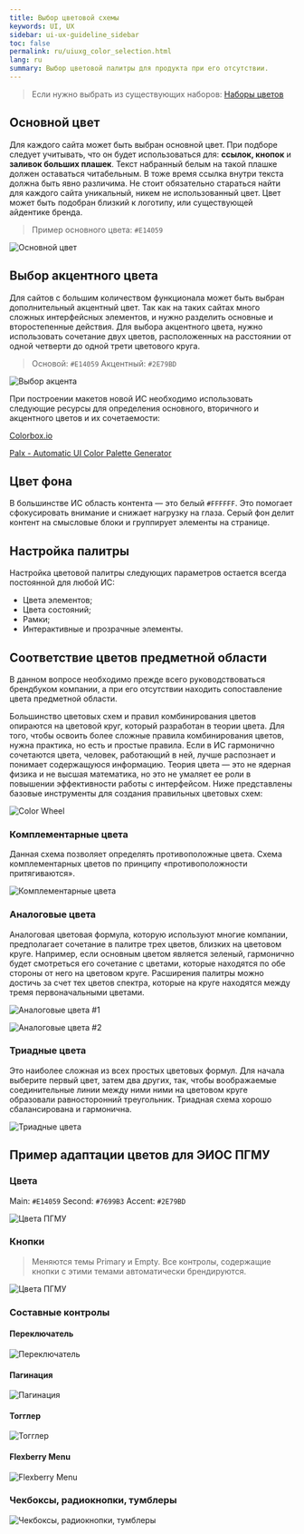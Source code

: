 ```yaml
---
title: Выбор цветовой схемы
keywords: UI, UX
sidebar: ui-ux-guideline_sidebar
toc: false
permalink: ru/uiuxg_color_selection.html
lang: ru
summary: Выбор цветовой палитры для продукта при его отсутствии.
---
```


> Если нужно выбрать из существующих наборов: [Наборы цветов](uiuxg_color_palettes.ru.md)

## Основной цвет

Для каждого сайта может быть выбран основной цвет. При подборе следует учитывать, что он будет использоваться для: **ссылок, кнопок** и **заливок больших плашек**. Текст набранный белым на такой плашке должен оставаться читабельным. В тоже время ссылка внутри текста должна быть явно различима. Не стоит обязательно стараться найти для каждого сайта уникальный, никем не использованный цвет. Цвет может быть подобран близкий к логотипу, или существующей айдентике бренда.

> Пример основного цвета: `#E14059`

![Основной цвет](/images/pages/guides/ui-ux-guideline/uiuxg_color_selection/1.png)

## Выбор акцентного цвета

Для сайтов с большим количеством функционала может быть выбран дополнительный акцентный цвет. Так как на таких сайтах много сложных интерфейсных элементов, и нужно разделить основные и второстепенные действия. Для выбора акцентного цвета, нужно использовать сочетание двух цветов, расположенных на расстоянии от одной четверти до одной трети цветового круга.

> Основой: `#E14059` Акцентный: `#2E79BD`

![Выбор акцента](/images/pages/guides/ui-ux-guideline/uiuxg_color_selection/2.png)

При построении макетов новой ИС необходимо использовать следующие ресурсы для определения основного, вторичного и акцентного цветов и их сочетаемости:

[Colorbox.io](http://www.colorbox.io/)

[Palx - Automatic UI Color Palette Generator](https://palx.jxnblk.com/)

## Цвет фона

В большинстве ИС область контента — это белый `#FFFFFF`. Это помогает сфокусировать внимание и снижает нагрузку на глаза. Серый фон делит контент на смысловые блоки и группирует элементы на странице.

## Настройка палитры

Настройка цветовой палитры следующих параметров остается всегда постоянной для любой ИС:

* Цвета элементов;
* Цвета состояний;
* Рамки;
* Интерактивные и прозрачные элементы.

## Соответствие цветов предметной области

В данном вопросе необходимо прежде всего руководствоваться брендбуком компании, а при его отсутствии находить сопоставление цвета предметной области.

Большинство цветовых схем и правил комбинирования цветов опираются на цветовой круг, который разработан в теории цвета. Для того, чтобы освоить более сложные правила комбинирования цветов, нужна практика, но есть и простые правила. Если в ИС гармонично сочетаются цвета, человек, работающий в ней, лучше распознает и понимает содержащуюся  информацию. Теория цвета — это не ядерная физика и не высшая математика, но это не умаляет ее роли в повышении эффективности работы с интерфейсом. Ниже представлены базовые инструменты для создания правильных цветовых схем:

![Color Wheel](/images/pages/guides/ui-ux-guideline/uiuxg_color_selection/10.jpg)

### Комплементарные цвета

Данная схема позволяет определять противоположные цвета. Схема комплементарных цветов по принципу «противоположности притягиваются».

![Комплементарные цвета](/images/pages/guides/ui-ux-guideline/uiuxg_color_selection/11.jpg)

### Аналоговые цвета

Аналоговая цветовая формула, которую используют многие компании, предполагает сочетание в палитре трех цветов, близких на цветовом круге. Например, если основным цветом является зеленый, гармонично будет смотреться его сочетание с цветами, которые находятся по обе стороны от него на цветовом круге. Расширения палитры можно достичь за счет тех цветов спектра, которые на круге находятся между тремя первоначальными цветами.

![Аналоговые цвета #1](/images/pages/guides/ui-ux-guideline/uiuxg_color_selection/12.jpg)

![Аналоговые цвета #2](/images/pages/guides/ui-ux-guideline/uiuxg_color_selection/13.jpg)

### Триадные цвета

Это наиболее сложная из всех простых цветовых формул. Для начала выберите первый цвет, затем два других, так, чтобы воображаемые соединительные линии между ними ними на цветовом круге образовали равносторонний треугольник. Триадная схема хорошо сбалансирована и гармонична.

![Триадные цвета](/images/pages/guides/ui-ux-guideline/uiuxg_color_selection/14.jpg)

## Пример адаптации цветов для ЭИОС ПГМУ

### Цвета

Main: `#E14059`
Second: `#7699B3`
Accent: `#2E79BD`

![Цвета ПГМУ](/images/pages/guides/ui-ux-guideline/uiuxg_color_selection/3.png)

### Кнопки

> Меняются темы Primary и Empty. Все контролы, содержащие кнопки с этими темами автоматически брендируются.

![Цвета ПГМУ](/images/pages/guides/ui-ux-guideline/uiuxg_color_selection/4.png)

### Составные контролы

#### Переключатель

![Переключатель](/images/pages/guides/ui-ux-guideline/uiuxg_color_selection/5.png)

#### Пагинация

![Пагинация](/images/pages/guides/ui-ux-guideline/uiuxg_color_selection/6.png)

#### Тогглер

![Тогглер](/images/pages/guides/ui-ux-guideline/uiuxg_color_selection/7.png)

#### Flexberry Menu

![Flexberry Menu](/images/pages/guides/ui-ux-guideline/uiuxg_color_selection/8.png)

### Чекбоксы, радиокнопки, тумблеры

![Чекбоксы, радиокнопки, тумблеры](/images/pages/guides/ui-ux-guideline/uiuxg_color_selection/9.png)
